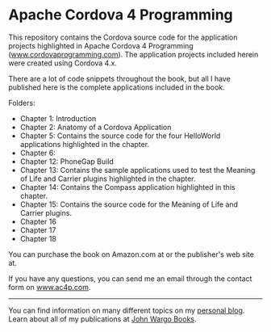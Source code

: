 Apache Cordova 4 Programming
============================

This repository contains the Cordova source code for the application projects highlighted in Apache Cordova 4 Programming (www.cordovaprogramming.com). The application projects included herein were created using Cordova 4.x.

There are a lot of code snippets throughout the book, but all I have published here is the complete applications included in the book.

Folders:

* Chapter 1: Introduction
* Chapter 2: Anatomy of a Cordova Application
* Chapter 5: Contains the source code for the four HelloWorld applications highlighted in the chapter.
* Chapter 6: 
* Chapter 12: PhoneGap Build
* Chapter 13: Contains the sample applications used to test the Meaning of Life and Carrier plugins highlighted in the chapter.
* Chapter 14: Contains the Compass application highlighted in this chapter.
* Chapter 15: Contains the source code for the Meaning of Life and Carrier plugins. 
* Chapter 16
* Chapter 17
* Chapter 18

You can purchase the book on Amazon.com at  or the publisher's web site at. 

If you have any questions, you can send me an email through the contact form on www.ac4p.com.

***

You can find information on many different topics on my [personal blog](http://www.johnwargo.com). Learn about all of my publications at [John Wargo Books](http://www.johnwargobooks.com). 